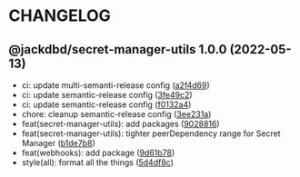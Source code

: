 # CHANGELOG

## @jackdbd/secret-manager-utils 1.0.0 (2022-05-13)

* ci: update multi-semanti-release config ([a2f4d69](https://github.com/jackdbd/calderone/commit/a2f4d69))
* ci: update semantic-release config ([3fe49c2](https://github.com/jackdbd/calderone/commit/3fe49c2))
* ci: update semantic-release config ([f0132a4](https://github.com/jackdbd/calderone/commit/f0132a4))
* chore: cleanup semantic-release config ([3ee231a](https://github.com/jackdbd/calderone/commit/3ee231a))
* feat(secret-manager-utils): add packages ([9028816](https://github.com/jackdbd/calderone/commit/9028816))
* feat(secret-manager-utils): tighter peerDependency range for Secret Manager ([b1de7b8](https://github.com/jackdbd/calderone/commit/b1de7b8))
* feat(webhooks): add package ([9d61b78](https://github.com/jackdbd/calderone/commit/9d61b78))
* style(all): format all the things ([5d4df8c](https://github.com/jackdbd/calderone/commit/5d4df8c))
